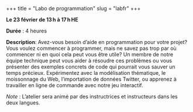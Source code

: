 +++
title = "Labo de programmation"
slug = "labfr"
+++

**Le 23 février de 13 h à 17 h HE**

**Durée** : 4 heures

**Description**: Avez-vous besoin d’aide en programmation pour votre projet? Vous voulez commencer à programmer, mais ne savez pas trop par où commencer ni en quoi cela peut vous être utile? Un membre de notre équipe technique peut vous aider à résoudre ces problèmes ou vous présenter des exemples concrets de code qui pourrait vous sauver un temps précieux. Expérimentez avec la modélisation thématique, le moissonnage du Web, l’importation de données Twitter, ou apprenez à travailler en ligne de commande avec notre jeu interactif.

*Note* : L’atelier sera animé par des instructrices et instructeurs dans les deux langues.  
